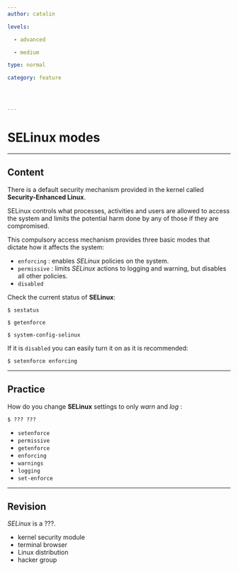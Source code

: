 ```yaml
---
author: catalin

levels:

  - advanced

  - medium

type: normal

category: feature




---
```


# **SELinux**  modes

---
## Content

There is a default security mechanism provided in the kernel called **Security-Enhanced Linux**.

SELinux controls what processes, activities and users are allowed to access the system and limits the potential harm done by any of those if they are compromised.  

This compulsory access mechanism provides three basic modes that dictate how it affects the system:
- `enforcing` : enables *SELinux* policies on the system.
- `permissive` : limits *SELinux* actions to logging and warning, but disables all other policies.
- `disabled`

Check the current status of **SELinux**:
```
$ sestatus

$ getenforce

$ system-config-selinux
```
If it is `disabled` you can easily turn it on as it is recommended:

```
$ setenforce enforcing
```

---
## Practice

How do you change **SELinux** settings to only *warn* and *log* :
```
$ ??? ???
```


* `setenforce`
* `permissive`
* `getenforce`
* `enforcing`
* `warnings`
* `logging`
* `set-enforce`

---
## Revision

_SELinux_ is a ???.


* kernel security module
* terminal browser
* Linux distribution
* hacker group

